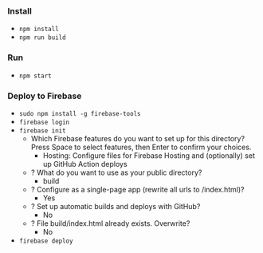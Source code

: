 ### Install
- `npm install`
- `npm run build`

### Run
- `npm start`

### Deploy to Firebase
- `sudo npm install -g firebase-tools`
- `firebase login`
- `firebase init`
  - Which Firebase features do you want to set up for this directory? Press Space to select features, then Enter
 to confirm your choices. 
    - Hosting: Configure files for Firebase Hosting and (optionally) set up GitHub Action 
deploys
  - ? What do you want to use as your public directory?
    - build
  - ? Configure as a single-page app (rewrite all urls to /index.html)?
    - Yes
  - ? Set up automatic builds and deploys with GitHub?
    - No
  - ? File build/index.html already exists. Overwrite?
    - No
- `firebase deploy`
